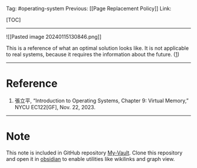 Tag: #operating-system 
Previous: [[Page Replacement Policy]]
Link: 

[TOC]

---

![[Pasted image 20240115130846.png]]

This is a reference of what an optimal solution looks like. It is not applicable to real systems, because it requires the information about the future. (<u>1</u>)

---

# Reference

1. 張立平, “Introduction to Operating Systems, Chapter 9: Virtual Memory,” NYCU EC122[GF], Nov. 22, 2023.

---

# Note

This note is included in GitHub repository [My-Vault](https://github.com/LittleD3092/My-Vault.git). Clone this repository and open it in [obsidian](https://obsidian.md/) to enable utilities like wikilinks and graph view.